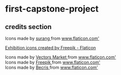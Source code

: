 # first-capstone-project

## credits section

<div> Icons made by <a href="https://www.flaticon.com/authors/surang" title="surang"> surang </a> from <a href="https://www.flaticon.com/" title="Flaticon">www.flaticon.com'</a></div>

<a href="https://www.flaticon.com/free-icons/exhibition" title="exhibition icons">Exhibition icons created by Freepik - Flaticon</a>

<div> Icons made by <a href="https://www.flaticon.com/authors/vectors-market" title="Vectors Market"> Vectors Market </a> from <a href="https://www.flaticon.com/" title="Flaticon">www.flaticon.com'</a></div>

<div> Icons made by <a href="https://www.freepik.com" title="Freepik"> Freepik </a> from <a href="https://www.flaticon.com/" title="Flaticon">www.flaticon.com'</a></div>

<div> Icons made by <a href="https://www.flaticon.com/authors/becris" title="Becris"> Becris </a> from <a href="https://www.flaticon.com/" title="Flaticon">www.flaticon.com'</a></div>
